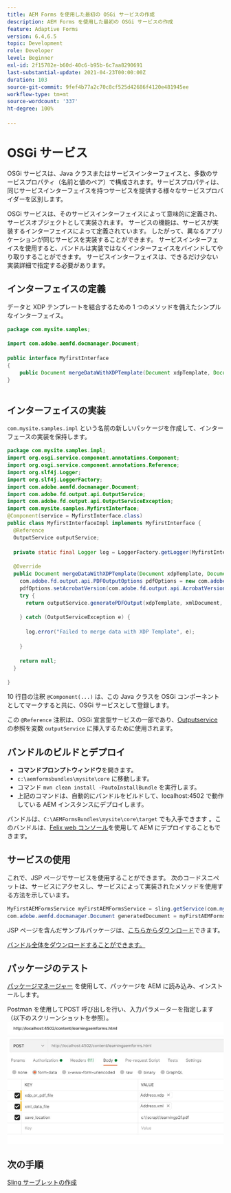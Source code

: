 ```yaml
---
title: AEM Forms を使用した最初の OSGi サービスの作成
description: AEM Forms を使用した最初の OSGi サービスの作成
feature: Adaptive Forms
version: 6.4,6.5
topic: Development
role: Developer
level: Beginner
exl-id: 2f15782e-b60d-40c6-b95b-6c7aa8290691
last-substantial-update: 2021-04-23T00:00:00Z
duration: 103
source-git-commit: 9fef4b77a2c70c8cf525d42686f4120e481945ee
workflow-type: tm+mt
source-wordcount: '337'
ht-degree: 100%

---
```


# OSGi サービス

OSGi サービスは、Java クラスまたはサービスインターフェイスと、多数のサービスプロパティ（名前と値のペア）で構成されます。サービスプロパティは、同じサービスインターフェイスを持つサービスを提供する様々なサービスプロバイダーを区別します。

OSGi サービスは、そのサービスインターフェイスによって意味的に定義され、サービスオブジェクトとして実装されます。 サービスの機能は、サービスが実装するインターフェイスによって定義されています。 したがって、異なるアプリケーションが同じサービスを実装することができます。 サービスインターフェイスを使用すると、バンドルは実装ではなくインターフェイスをバインドしてやり取りすることができます。 サービスインターフェイスは、できるだけ少ない実装詳細で指定する必要があります。

## インターフェイスの定義

データと <span class="x x-first x-last">XDP</span> テンプレートを結合するための 1 つのメソッドを備えたシンプルなインターフェイス。

```java
package com.mysite.samples;

import com.adobe.aemfd.docmanager.Document;

public interface MyfirstInterface
{
    public Document mergeDataWithXDPTemplate(Document xdpTemplate, Document xmlDocument);
}
 
```

## インターフェイスの実装

`com.mysite.samples.impl` という名前の新しいパッケージを作成して、インターフェースの実装を保持します。

```java
package com.mysite.samples.impl;
import org.osgi.service.component.annotations.Component;
import org.osgi.service.component.annotations.Reference;
import org.slf4j.Logger;
import org.slf4j.LoggerFactory;
import com.adobe.aemfd.docmanager.Document;
import com.adobe.fd.output.api.OutputService;
import com.adobe.fd.output.api.OutputServiceException;
import com.mysite.samples.MyfirstInterface;
@Component(service = MyfirstInterface.class)
public class MyfirstInterfaceImpl implements MyfirstInterface {
  @Reference
  OutputService outputService;

  private static final Logger log = LoggerFactory.getLogger(MyfirstInterfaceImpl.class);

  @Override
  public Document mergeDataWithXDPTemplate(Document xdpTemplate, Document xmlDocument) {
    com.adobe.fd.output.api.PDFOutputOptions pdfOptions = new com.adobe.fd.output.api.PDFOutputOptions();
    pdfOptions.setAcrobatVersion(com.adobe.fd.output.api.AcrobatVersion.Acrobat_11);
    try {
      return outputService.generatePDFOutput(xdpTemplate, xmlDocument, pdfOptions);

    } catch (OutputServiceException e) {

      log.error("Failed to merge data with XDP Template", e);

    }

    return null;
  }

}
```

10 行目の注釈 `@Component(...)` は、この Java クラスを OSGi コンポーネントとしてマークすると共に、OSGi サービスとして登録します。

この `@Reference` 注釈は、OSGi 宣言型サービスの一部であり、[Outputservice](https://helpx.adobe.com/experience-manager/6-5/forms/javadocs/index.html?com/adobe/fd/output/api/OutputService.html) の参照を変数 `outputService` に挿入するために使用されます。


## バンドルのビルドとデプロイ

* **コマンドプロンプトウィンドウ**&#x200B;を開きます。
* `c:\aemformsbundles\mysite\core` に移動します。
* コマンド `mvn clean install -PautoInstallBundle` を実行します。
* 上記のコマンドは、自動的にバンドルをビルドして、localhost:4502 で動作している AEM インスタンスにデプロイします。

バンドルは、`C:\AEMFormsBundles\mysite\core\target` でも入手できます 。このバンドルは、[Felix web コンソール](http://localhost:4502/system/console/bundles)を使用して AEM にデプロイすることもできます。

## サービスの使用

これで、JSP ページでサービスを使用することができます。 次のコードスニペットは、サービスにアクセスし、サービスによって実装されたメソッドを使用する方法を示しています。

```java
MyFirstAEMFormsService myFirstAEMFormsService = sling.getService(com.mysite.samples.MyFirstAEMFormsService.class);
com.adobe.aemfd.docmanager.Document generatedDocument = myFirstAEMFormsService.mergeDataWithXDPTemplate(xdp_or_pdf_template,xmlDocument);
```

JSP ページを含んだサンプルパッケージは、[こちらからダウンロード](assets/learning_aem_forms.zip)できます。

[バンドル全体をダウンロードすることができます。](assets/mysite.core-1.0.0-SNAPSHOT.jar)

## パッケージのテスト

[パッケージマネージャー](http://localhost:4502/crx/packmgr/index.jsp) を使用して、パッケージを AEM に読み込み、インストールします。 

Postman を使用してPOST 呼び出しを行い、入力パラメーターを指定します（以下のスクリーンショットを参照）。
![Postman](assets/test-service-postman.JPG)

## 次の手順

[Sling サーブレットの作成](./create-servlet.md)

